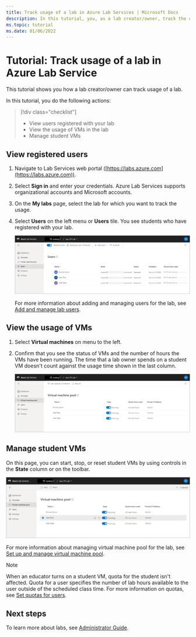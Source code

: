 ```yaml
---
title: Track usage of a lab in Azure Lab Services | Microsoft Docs
description: In this tutorial, you, as a lab creator/owner, track the usage of your lab. 
ms.topic: tutorial
ms.date: 01/06/2022
---
```


# Tutorial: Track usage of a lab in Azure Lab Service

This tutorial shows you how a lab creator/owner can track usage of a lab.

In this tutorial, you do the following actions:

> [!div class="checklist"]
> * View users registered with your lab
> * View the usage of VMs in the lab
> * Manage student VMs

## View registered users

1. Navigate to Lab Services web portal ([https://labs.azure.com](https://labs.azure.com)).
2. Select **Sign in** and enter your credentials. Azure Lab Services supports organizational accounts and Microsoft accounts.
3. On the **My labs** page, select the lab for which you want to track the usage.
4. Select **Users** on the left menu or **Users** tile. You see students who have registered with your lab.  

    ![Registered users](./media/tutorial-track-usage/registered-users.png)

    For more information about adding and managing users for the lab, see [Add and manage lab users](how-to-configure-student-usage.md).

## View the usage of VMs

1. Select **Virtual machines** on menu to the left.
2. Confirm that you see the status of VMs and the number of hours the VMs have been running. The time that a lab owner spends on a student VM doesn't count against the usage time shown in the last column.

    ![VM usage](./media/tutorial-track-usage/vm-usage.png)

## Manage student VMs

On this page, you can start, stop, or reset student VMs by using controls in the **State** column or on the toolbar.

![VM actions](./media/tutorial-track-usage/vm-controls.png)

For more information about managing virtual machine pool for the lab, see [Set up and manage virtual machine pool](how-to-set-virtual-machine-passwords.md).

> [!NOTE]
> When an educator turns on a student VM, quota for the student isn't affected. Quota for a user specifies the number of lab hours available to the user outside of the scheduled class time. For more information on quotas, see [Set quotas for users](how-to-configure-student-usage.md?#set-quotas-for-users).

## Next steps

To learn more about labs, see [Administrator Guide](administrator-guide.md).
